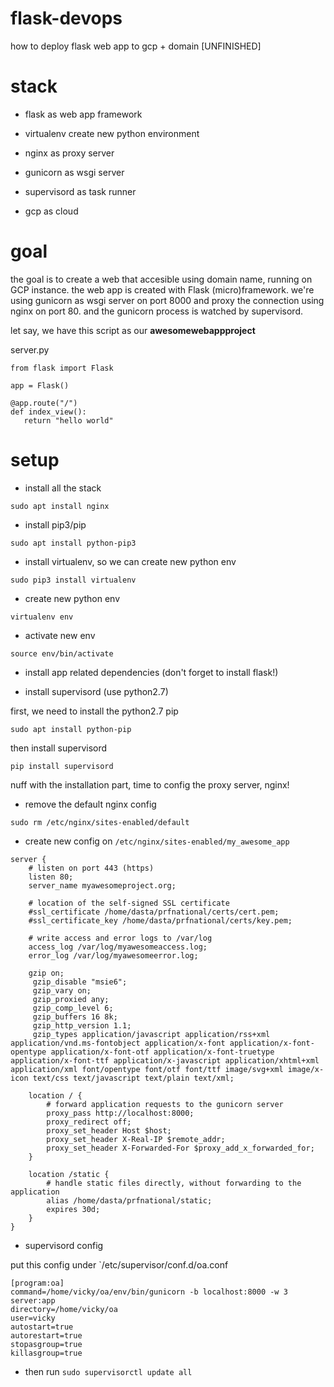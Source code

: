 # flask-devops
how to deploy flask web app to gcp + domain [UNFINISHED]

# stack

- flask as web app framework

- virtualenv create new python environment

- nginx as proxy server

- gunicorn as wsgi server

- supervisord as task runner

- gcp as cloud

# goal

the goal is to create a web that accesible using domain name, running on GCP instance.
the web app is created with Flask (micro)framework. we're using gunicorn as wsgi server on port 8000 and proxy the connection using nginx on port 80. and the gunicorn process is watched by supervisord. 

let say, we have this script as our **awesomewebappproject** 

server.py
```
from flask import Flask

app = Flask()

@app.route("/")
def index_view():
   return "hello world"
```

# setup

- install all the stack

```
sudo apt install nginx
```

- install pip3/pip 

```
sudo apt install python-pip3
```

- install virtualenv, so we can create new python env 

```
sudo pip3 install virtualenv
```

- create new python env

```
virtualenv env 
```

- activate new env

```
source env/bin/activate
```

- install app related dependencies (don't forget to install flask!)

- install supervisord (use python2.7)

first, we need to install the python2.7 pip

```
sudo apt install python-pip
```

then install supervisord

```
pip install supervisord
```

nuff with the installation part, time to config the proxy server, nginx!

- remove the default nginx config

```
sudo rm /etc/nginx/sites-enabled/default
```

- create new config on `/etc/nginx/sites-enabled/my_awesome_app`

```
server {
    # listen on port 443 (https)
    listen 80;
    server_name myawesomeproject.org;

    # location of the self-signed SSL certificate
    #ssl_certificate /home/dasta/prfnational/certs/cert.pem;
    #ssl_certificate_key /home/dasta/prfnational/certs/key.pem;

    # write access and error logs to /var/log
    access_log /var/log/myawesomeaccess.log;
    error_log /var/log/myawesomeerror.log;
    
    gzip on;
	 gzip_disable "msie6";
	 gzip_vary on;
	 gzip_proxied any;
	 gzip_comp_level 6;
	 gzip_buffers 16 8k;
	 gzip_http_version 1.1;
	 gzip_types application/javascript application/rss+xml application/vnd.ms-fontobject application/x-font application/x-font-opentype application/x-font-otf application/x-font-truetype application/x-font-ttf application/x-javascript application/xhtml+xml application/xml font/opentype font/otf font/ttf image/svg+xml image/x-icon text/css text/javascript text/plain text/xml;

    location / {
        # forward application requests to the gunicorn server
        proxy_pass http://localhost:8000;
        proxy_redirect off;
        proxy_set_header Host $host;
        proxy_set_header X-Real-IP $remote_addr;
        proxy_set_header X-Forwarded-For $proxy_add_x_forwarded_for;
    }

    location /static {
        # handle static files directly, without forwarding to the application
        alias /home/dasta/prfnational/static;
        expires 30d;
    }
}

```

- supervisord config

put this config under `/etc/supervisor/conf.d/oa.conf

```
[program:oa]
command=/home/vicky/oa/env/bin/gunicorn -b localhost:8000 -w 3 server:app
directory=/home/vicky/oa
user=vicky
autostart=true
autorestart=true
stopasgroup=true
killasgroup=true
```

- then run `sudo supervisorctl update all`



